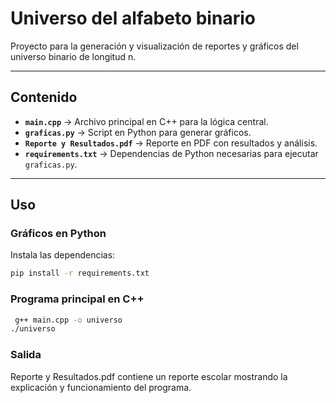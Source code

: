 # Universo del alfabeto binario

Proyecto para la generación y visualización de reportes y gráficos del universo binario de longitud n. 

---

##  Contenido  
- **`main.cpp`** → Archivo principal en C++ para la lógica central.  
- **`graficas.py`** → Script en Python para generar gráficos.  
- **`Reporte y Resultados.pdf`** → Reporte en PDF con resultados y análisis.  
- **`requirements.txt`** → Dependencias de Python necesarias para ejecutar `graficas.py`.  

---

## Uso  

### Gráficos en Python  
Instala las dependencias:  
   ```bash
   pip install -r requirements.txt
  ```
### Programa principal en C++ 
  ```bash
   g++ main.cpp -o universo
./universo
  ```
### Salida
Reporte y Resultados.pdf contiene un reporte escolar mostrando la explicación y funcionamiento del programa.
